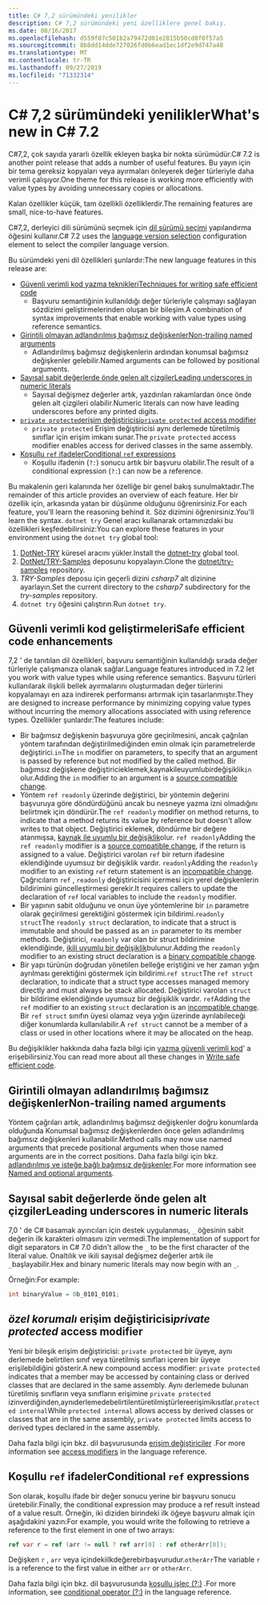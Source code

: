 ```yaml
---
title: C# 7,2 sürümündeki yenilikler
description: C# 7,2 sürümündeki yeni özelliklere genel bakış.
ms.date: 08/16/2017
ms.openlocfilehash: d559f07c501b2a79472d01e2815b50cd8f0f57a5
ms.sourcegitcommit: 8b8dd14dde727026fd0b6ead1ec1df2e9d747a48
ms.translationtype: MT
ms.contentlocale: tr-TR
ms.lasthandoff: 09/27/2019
ms.locfileid: "71332314"
---
```

# <a name="whats-new-in-c-72"></a><span data-ttu-id="f3549-103">C# 7,2 sürümündeki yenilikler</span><span class="sxs-lookup"><span data-stu-id="f3549-103">What's new in C# 7.2</span></span>

<span data-ttu-id="f3549-104">C#7,2, çok sayıda yararlı özellik ekleyen başka bir nokta sürümüdür.</span><span class="sxs-lookup"><span data-stu-id="f3549-104">C# 7.2 is another point release that adds a number of useful features.</span></span>
<span data-ttu-id="f3549-105">Bu yayın için bir tema gereksiz kopyaları veya ayırmaları önleyerek değer türleriyle daha verimli çalışıyor.</span><span class="sxs-lookup"><span data-stu-id="f3549-105">One theme for this release is working more efficiently with value types by avoiding unnecessary copies or allocations.</span></span>

<span data-ttu-id="f3549-106">Kalan özellikler küçük, tam özellikli özelliklerdir.</span><span class="sxs-lookup"><span data-stu-id="f3549-106">The remaining features are small, nice-to-have features.</span></span>

<span data-ttu-id="f3549-107">C#7,2, derleyici dili sürümünü seçmek için [dil sürümü seçimi](../language-reference/configure-language-version.md) yapılandırma öğesini kullanır.</span><span class="sxs-lookup"><span data-stu-id="f3549-107">C# 7.2 uses the [language version selection](../language-reference/configure-language-version.md) configuration element to select the compiler language version.</span></span>

<span data-ttu-id="f3549-108">Bu sürümdeki yeni dil özellikleri şunlardır:</span><span class="sxs-lookup"><span data-stu-id="f3549-108">The new language features in this release are:</span></span>

- [<span data-ttu-id="f3549-109">Güvenli verimli kod yazma teknikleri</span><span class="sxs-lookup"><span data-stu-id="f3549-109">Techniques for writing safe efficient code</span></span>](#safe-efficient-code-enhancements)
  - <span data-ttu-id="f3549-110">Başvuru semantiğinin kullanıldığı değer türleriyle çalışmayı sağlayan sözdizimi geliştirmelerinden oluşan bir bileşim.</span><span class="sxs-lookup"><span data-stu-id="f3549-110">A combination of syntax improvements that enable working with value types using reference semantics.</span></span>
- [<span data-ttu-id="f3549-111">Girintili olmayan adlandırılmış bağımsız değişkenler</span><span class="sxs-lookup"><span data-stu-id="f3549-111">Non-trailing named arguments</span></span>](#non-trailing-named-arguments)
  - <span data-ttu-id="f3549-112">Adlandırılmış bağımsız değişkenlerin ardından konumsal bağımsız değişkenler gelebilir.</span><span class="sxs-lookup"><span data-stu-id="f3549-112">Named arguments can be followed by positional arguments.</span></span>
- [<span data-ttu-id="f3549-113">Sayısal sabit değerlerde önde gelen alt çizgiler</span><span class="sxs-lookup"><span data-stu-id="f3549-113">Leading underscores in numeric literals</span></span>](#leading-underscores-in-numeric-literals)
  - <span data-ttu-id="f3549-114">Sayısal değişmez değerler artık, yazdırılan rakamlardan önce önde gelen alt çizgileri olabilir.</span><span class="sxs-lookup"><span data-stu-id="f3549-114">Numeric literals can now have leading underscores before any printed digits.</span></span>
- [<span data-ttu-id="f3549-115">`private protected`erişim değiştiricisi</span><span class="sxs-lookup"><span data-stu-id="f3549-115">`private protected` access modifier</span></span>](#private-protected-access-modifier)
  - <span data-ttu-id="f3549-116">`private protected` Erişim değiştiricisi aynı derlemede türetilmiş sınıflar için erişim imkanı sunar.</span><span class="sxs-lookup"><span data-stu-id="f3549-116">The `private protected` access modifier enables access for derived classes in the same assembly.</span></span>
- [<span data-ttu-id="f3549-117">Koşullu `ref` ifadeler</span><span class="sxs-lookup"><span data-stu-id="f3549-117">Conditional `ref` expressions</span></span>](#conditional-ref-expressions)
  - <span data-ttu-id="f3549-118">Koşullu ifadenin (`?:`) sonucu artık bir başvuru olabilir.</span><span class="sxs-lookup"><span data-stu-id="f3549-118">The result of a conditional expression (`?:`) can now be a reference.</span></span>

<span data-ttu-id="f3549-119">Bu makalenin geri kalanında her özelliğe bir genel bakış sunulmaktadır.</span><span class="sxs-lookup"><span data-stu-id="f3549-119">The remainder of this article provides an overview of each feature.</span></span> <span data-ttu-id="f3549-120">Her bir özellik için, arkasında yatan bir düşünme olduğunu öğrenirsiniz.</span><span class="sxs-lookup"><span data-stu-id="f3549-120">For each feature, you'll learn the reasoning behind it.</span></span> <span data-ttu-id="f3549-121">Söz dizimini öğrenirsiniz.</span><span class="sxs-lookup"><span data-stu-id="f3549-121">You'll learn the syntax.</span></span> <span data-ttu-id="f3549-122">`dotnet try` Genel aracı kullanarak ortamınızdaki bu özellikleri keşfedebilirsiniz:</span><span class="sxs-lookup"><span data-stu-id="f3549-122">You can explore these features in your environment using the `dotnet try` global tool:</span></span>

1. <span data-ttu-id="f3549-123">[DotNet-TRY](https://github.com/dotnet/try/blob/master/README.md#setup) küresel aracını yükler.</span><span class="sxs-lookup"><span data-stu-id="f3549-123">Install the [dotnet-try](https://github.com/dotnet/try/blob/master/README.md#setup) global tool.</span></span>
1. <span data-ttu-id="f3549-124">[DotNet/TRY-Samples](https://github.com/dotnet/try-samples) deposunu kopyalayın.</span><span class="sxs-lookup"><span data-stu-id="f3549-124">Clone the [dotnet/try-samples](https://github.com/dotnet/try-samples) repository.</span></span>
1. <span data-ttu-id="f3549-125">*TRY-Samples* deposu için geçerli dizini *csharp7* alt dizinine ayarlayın.</span><span class="sxs-lookup"><span data-stu-id="f3549-125">Set the current directory to the *csharp7* subdirectory for the *try-samples* repository.</span></span>
1. <span data-ttu-id="f3549-126">`dotnet try` öğesini çalıştırın.</span><span class="sxs-lookup"><span data-stu-id="f3549-126">Run `dotnet try`.</span></span>

## <a name="safe-efficient-code-enhancements"></a><span data-ttu-id="f3549-127">Güvenli verimli kod geliştirmeleri</span><span class="sxs-lookup"><span data-stu-id="f3549-127">Safe efficient code enhancements</span></span>

<span data-ttu-id="f3549-128">7,2 ' de tanıtılan dil özellikleri, başvuru semantiğinin kullanıldığı sırada değer türleriyle çalışmanıza olanak sağlar.</span><span class="sxs-lookup"><span data-stu-id="f3549-128">Language features introduced in 7.2 let you work with value types while using reference semantics.</span></span> <span data-ttu-id="f3549-129">Başvuru türleri kullanılarak ilişkili bellek ayırmalarını oluşturmadan değer türlerini kopyalamayı en aza indirerek performansı artırmak için tasarlanmıştır.</span><span class="sxs-lookup"><span data-stu-id="f3549-129">They are designed to increase performance by minimizing copying value types without incurring the memory allocations associated with using reference types.</span></span> <span data-ttu-id="f3549-130">Özellikler şunlardır:</span><span class="sxs-lookup"><span data-stu-id="f3549-130">The features include:</span></span>

- <span data-ttu-id="f3549-131">Bir bağımsız değişkenin başvuruya göre geçirilmesini, ancak çağrılan yöntem tarafından değiştirilmediğinden emin olmak için parametrelerde değiştirici.`in`</span><span class="sxs-lookup"><span data-stu-id="f3549-131">The `in` modifier on parameters, to specify that an argument is passed by reference but not modified by the called method.</span></span> <span data-ttu-id="f3549-132">Bir bağımsız değişkene [](version-update-considerations.md#source-compatible-changes) değiştiricieklemek,kaynakileuyumlubirdeğişiklik`in` olur.</span><span class="sxs-lookup"><span data-stu-id="f3549-132">Adding the `in` modifier to an argument is a [source compatible change](version-update-considerations.md#source-compatible-changes).</span></span>
- <span data-ttu-id="f3549-133">Yöntem `ref readonly` üzerinde değiştirici, bir yöntemin değerini başvuruya göre döndürdüğünü ancak bu nesneye yazma izni olmadığını belirtmek için döndürür.</span><span class="sxs-lookup"><span data-stu-id="f3549-133">The `ref readonly` modifier on method returns, to indicate that a method returns its value by reference but doesn't allow writes to that object.</span></span> <span data-ttu-id="f3549-134">Değiştirici eklemek, döndürme bir değere atanmışsa, [kaynak ile uyumlu bir değişiklik](version-update-considerations.md#source-compatible-changes)olur. `ref readonly`</span><span class="sxs-lookup"><span data-stu-id="f3549-134">Adding the `ref readonly` modifier is a [source compatible change](version-update-considerations.md#source-compatible-changes), if the return is assigned to a value.</span></span> <span data-ttu-id="f3549-135">Değiştirici varolan `ref` bir return ifadesine eklendiğinde uyumsuz bir değişiklik vardır. [](version-update-considerations.md#incompatible-changes) `readonly`</span><span class="sxs-lookup"><span data-stu-id="f3549-135">Adding the `readonly` modifier to an existing `ref` return statement is an [incompatible change](version-update-considerations.md#incompatible-changes).</span></span> <span data-ttu-id="f3549-136">Çağrıcıların `ref` , `readonly` değiştiricisini içermesi için yerel değişkenlerin bildirimini güncelleştirmesi gerekir.</span><span class="sxs-lookup"><span data-stu-id="f3549-136">It requires callers to update the declaration of `ref` local variables to include the `readonly` modifier.</span></span>
- <span data-ttu-id="f3549-137">Bir yapının sabit olduğunu ve onun üye yöntemlerine bir `in` parametre olarak geçirilmesi gerektiğini göstermek için bildirimi.`readonly struct`</span><span class="sxs-lookup"><span data-stu-id="f3549-137">The `readonly struct` declaration, to indicate that a struct is immutable and should be passed as an `in` parameter to its member methods.</span></span> <span data-ttu-id="f3549-138">Değiştirici, `readonly` var olan bir struct bildirimine eklendiğinde, [ikili uyumlu bir değişiklik](version-update-considerations.md#binary-compatible-changes)bulunur.</span><span class="sxs-lookup"><span data-stu-id="f3549-138">Adding the `readonly` modifier to an existing struct declaration is a [binary compatible change](version-update-considerations.md#binary-compatible-changes).</span></span>
- <span data-ttu-id="f3549-139">Bir yapı türünün doğrudan yönetilen belleğe eriştiğini ve her zaman yığın ayrılması gerektiğini göstermek için bildirimi.`ref struct`</span><span class="sxs-lookup"><span data-stu-id="f3549-139">The `ref struct` declaration, to indicate that a struct type accesses managed memory directly and must always be stack allocated.</span></span> <span data-ttu-id="f3549-140">Değiştirici varolan `struct` bir bildirime eklendiğinde uyumsuz bir değişiklik vardır. [](version-update-considerations.md#incompatible-changes) `ref`</span><span class="sxs-lookup"><span data-stu-id="f3549-140">Adding the `ref` modifier to an existing `struct` declaration is an [incompatible change](version-update-considerations.md#incompatible-changes).</span></span> <span data-ttu-id="f3549-141">Bir `ref struct` sınıfın üyesi olamaz veya yığın üzerinde ayrılabileceği diğer konumlarda kullanılabilir.</span><span class="sxs-lookup"><span data-stu-id="f3549-141">A `ref struct` cannot be a member of a class or used in other locations where it may be allocated on the heap.</span></span>

<span data-ttu-id="f3549-142">Bu değişiklikler hakkında daha fazla bilgi için [yazma güvenli verimli kod](../write-safe-efficient-code.md)' a erişebilirsiniz.</span><span class="sxs-lookup"><span data-stu-id="f3549-142">You can read more about all these changes in [Write safe efficient code](../write-safe-efficient-code.md).</span></span>

## <a name="non-trailing-named-arguments"></a><span data-ttu-id="f3549-143">Girintili olmayan adlandırılmış bağımsız değişkenler</span><span class="sxs-lookup"><span data-stu-id="f3549-143">Non-trailing named arguments</span></span>

<span data-ttu-id="f3549-144">Yöntem çağrıları artık, adlandırılmış bağımsız değişkenler doğru konumlarda olduğunda Konumsal bağımsız değişkenlerden önce gelen adlandırılmış bağımsız değişkenleri kullanabilir.</span><span class="sxs-lookup"><span data-stu-id="f3549-144">Method calls may now use named arguments that precede positional arguments when those named arguments are in the correct positions.</span></span> <span data-ttu-id="f3549-145">Daha fazla bilgi için bkz. [adlandırılmış ve isteğe bağlı bağımsız değişkenler](../programming-guide/classes-and-structs/named-and-optional-arguments.md).</span><span class="sxs-lookup"><span data-stu-id="f3549-145">For more information see [Named and optional arguments](../programming-guide/classes-and-structs/named-and-optional-arguments.md).</span></span>

## <a name="leading-underscores-in-numeric-literals"></a><span data-ttu-id="f3549-146">Sayısal sabit değerlerde önde gelen alt çizgiler</span><span class="sxs-lookup"><span data-stu-id="f3549-146">Leading underscores in numeric literals</span></span>

<span data-ttu-id="f3549-147">7,0 ' de C# basamak ayırıcıları için destek uygulanması, `_` öğesinin sabit değerin ilk karakteri olmasını izin vermedi.</span><span class="sxs-lookup"><span data-stu-id="f3549-147">The implementation of support for digit separators in C# 7.0 didn't allow the `_` to be the first character of the literal value.</span></span> <span data-ttu-id="f3549-148">Onaltılık ve ikili sayısal değişmez değerler artık ile `_`başlayabilir.</span><span class="sxs-lookup"><span data-stu-id="f3549-148">Hex and binary numeric literals may now begin with an `_`.</span></span>

<span data-ttu-id="f3549-149">Örneğin:</span><span class="sxs-lookup"><span data-stu-id="f3549-149">For example:</span></span>

```csharp
int binaryValue = 0b_0101_0101;
```

## <a name="private-protected-access-modifier"></a><span data-ttu-id="f3549-150">*özel korumalı* erişim değiştiricisi</span><span class="sxs-lookup"><span data-stu-id="f3549-150">*private protected* access modifier</span></span>

<span data-ttu-id="f3549-151">Yeni bir bileşik erişim değiştiricisi: `private protected` bir üyeye, aynı derlemede belirtilen sınıf veya türetilmiş sınıfları içeren bir üyeye erişilebildiğini gösterir.</span><span class="sxs-lookup"><span data-stu-id="f3549-151">A new compound access modifier: `private protected` indicates that a member may be accessed by containing class or derived classes that are declared in the same assembly.</span></span> <span data-ttu-id="f3549-152">Aynı derlemede bulunan türetilmiş sınıfların veya sınıfların erişimine `private protected` izinverdiğinden,aynıderlemedebelirtilentüretilmiştürlereerişimikısıtlar.`protected internal`</span><span class="sxs-lookup"><span data-stu-id="f3549-152">While `protected internal` allows access by derived classes or classes that are in the same assembly, `private protected` limits access to derived types declared in the same assembly.</span></span>

<span data-ttu-id="f3549-153">Daha fazla bilgi için bkz. dil başvurusunda [erişim değiştiriciler](../language-reference/keywords/access-modifiers.md) .</span><span class="sxs-lookup"><span data-stu-id="f3549-153">For more information see [access modifiers](../language-reference/keywords/access-modifiers.md) in the language reference.</span></span>

## <a name="conditional-ref-expressions"></a><span data-ttu-id="f3549-154">Koşullu `ref` ifadeler</span><span class="sxs-lookup"><span data-stu-id="f3549-154">Conditional `ref` expressions</span></span>

<span data-ttu-id="f3549-155">Son olarak, koşullu ifade bir değer sonucu yerine bir başvuru sonucu üretebilir.</span><span class="sxs-lookup"><span data-stu-id="f3549-155">Finally, the conditional expression may produce a ref result instead of a value result.</span></span> <span data-ttu-id="f3549-156">Örneğin, iki diziden birindeki ilk öğeye başvuru almak için aşağıdakini yazın:</span><span class="sxs-lookup"><span data-stu-id="f3549-156">For example, you would write the following to retrieve a reference to the first element in one of two arrays:</span></span>

```csharp
ref var r = ref (arr != null ? ref arr[0] : ref otherArr[0]);
```

<span data-ttu-id="f3549-157">Değişken `r` , `arr` veya içindekiilkdeğerebirbaşvurudur.`otherArr`</span><span class="sxs-lookup"><span data-stu-id="f3549-157">The variable `r` is a reference to the first value in either `arr` or `otherArr`.</span></span>

<span data-ttu-id="f3549-158">Daha fazla bilgi için bkz. dil başvurusunda [koşullu işleç (?:)](../language-reference/operators/conditional-operator.md) .</span><span class="sxs-lookup"><span data-stu-id="f3549-158">For more information, see [conditional operator (?:)](../language-reference/operators/conditional-operator.md) in the language reference.</span></span>
